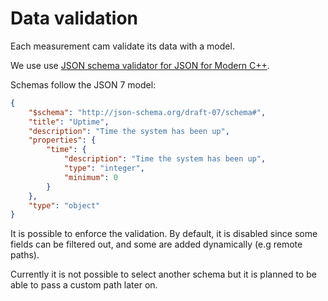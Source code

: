 # Data validation

Each measurement cam validate its data with a model.

We use use [JSON schema validator for JSON for Modern C++](https://github.com/pboettch/json-schema-validator).

Schemas follow the JSON 7 model:

```json
{
    "$schema": "http://json-schema.org/draft-07/schema#",
    "title": "Uptime",
    "description": "Time the system has been up",
    "properties": {
        "time": {
            "description": "Time the system has been up",
            "type": "integer",
            "minimum": 0
        }
    },
    "type": "object"
}
```

It is possible to enforce the validation. By default, it is disabled since some fields can be filtered out, and some are added dynamically (e.g remote paths).

Currently it is not possible to select another schema but it is planned to be able to pass a custom path later on.
